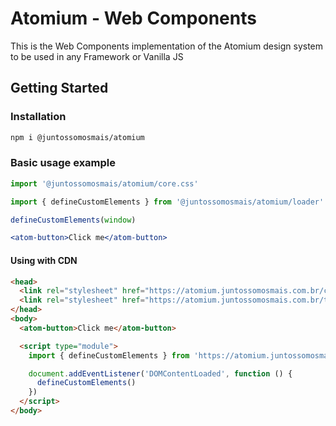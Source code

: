 # Atomium - Web Components

This is the Web Components implementation of the Atomium design system to be used in any Framework or Vanilla JS

## Getting Started

### Installation

```bash
npm i @juntossomosmais/atomium
```

### Basic usage example

```jsx
import '@juntossomosmais/atomium/core.css'

import { defineCustomElements } from '@juntossomosmais/atomium/loader'

defineCustomElements(window)

<atom-button>Click me</atom-button>
```

#### Using with CDN

```html
<head>
  <link rel="stylesheet" href="https://atomium.juntossomosmais.com.br/core/SEMVER/core.css">
  <link rel="stylesheet" href="https://atomium.juntossomosmais.com.br/tokens/SEMVER/tokens.css">
</head>
<body>
  <atom-button>Click me</atom-button>

  <script type="module">
    import { defineCustomElements } from 'https://atomium.juntossomosmais.com.br/core/SEMVER/loader/index.js'

    document.addEventListener('DOMContentLoaded', function () {
      defineCustomElements()
    })
  </script>
</body>
```


